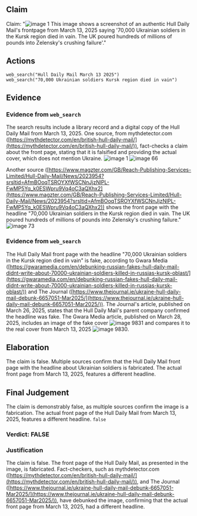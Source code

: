 ## Claim
Claim: "![image 1](media/0.jpg) This image shows a screenshot of an authentic Hull Daily Mail's frontpage from March 13, 2025 saying '70,000 Ukrainian soldiers in the Kursk region died in vain. The UK poured hundreds of millions of pounds into Zelensky's crushing failure'."

## Actions
```
web_search("Hull Daily Mail March 13 2025")
web_search("70,000 Ukrainian soldiers Kursk region died in vain")
```

## Evidence
### Evidence from `web_search`
The search results include a library record and a digital copy of the Hull Daily Mail from March 13, 2025. One source, from mythdetector.com ([https://mythdetector.com/en/british-hull-daily-mail/](https://mythdetector.com/en/british-hull-daily-mail/)), fact-checks a claim about the front page, stating that it is falsified and providing the actual cover, which does not mention Ukraine. ![image 1](media/0.jpg) ![image 66](media/2025-08-06_17-26-1754501162-718406.jpg)

Another source ([https://www.magzter.com/GB/Reach-Publishing-Services-Limited/Hull-Daily-Mail/News/2023954?srsltid=AfmBOoqTSROYXfWSCNnJjzNlPL-FwMP5Yq_k0ESWpru9Vq4oC3aQXhx2](https://www.magzter.com/GB/Reach-Publishing-Services-Limited/Hull-Daily-Mail/News/2023954?srsltid=AfmBOoqTSROYXfWSCNnJjzNlPL-FwMP5Yq_k0ESWpru9Vq4oC3aQXhx2)) shows the front page with the headline "70,000 Ukrainian soldiers in the Kursk region died in vain. The UK poured hundreds of millions of pounds into Zelensky's crushing failure." ![image 73](media/2025-08-06_17-26-1754501202-576951.jpg)


### Evidence from `web_search`
The Hull Daily Mail front page with the headline "70,000 Ukrainian soldiers in the Kursk region died in vain" is fake, according to Gwara Media ([https://gwaramedia.com/en/debunking-russian-fakes-hull-daily-mail-didnt-write-about-70000-ukrainian-soldiers-killed-in-russias-kursk-oblast/](https://gwaramedia.com/en/debunking-russian-fakes-hull-daily-mail-didnt-write-about-70000-ukrainian-soldiers-killed-in-russias-kursk-oblast/)) and The Journal ([https://www.thejournal.ie/ukraine-hull-daily-mail-debunk-6657051-Mar2025/](https://www.thejournal.ie/ukraine-hull-daily-mail-debunk-6657051-Mar2025/)). The Journal's article, published on March 26, 2025, states that the Hull Daily Mail's parent company confirmed the headline was fake. The Gwara Media article, published on March 28, 2025, includes an image of the fake cover ![image 9831](media/2025-08-30_22-41-1756593677-737146.jpg) and compares it to the real cover from March 13, 2025 ![image 9830](media/2025-08-30_22-41-1756593668-599579.jpg).


## Elaboration
The claim is false. Multiple sources confirm that the Hull Daily Mail front page with the headline about Ukrainian soldiers is fabricated. The actual front page from March 13, 2025, features a different headline.


## Final Judgement
The claim is demonstrably false, as multiple sources confirm the image is a fabrication. The actual front page of the Hull Daily Mail from March 13, 2025, features a different headline. `false`

### Verdict: FALSE

### Justification
The claim is false. The front page of the Hull Daily Mail, as presented in the image, is fabricated. Fact-checkers, such as mythdetector.com ([https://mythdetector.com/en/british-hull-daily-mail/](https://mythdetector.com/en/british-hull-daily-mail/)), and The Journal ([https://www.thejournal.ie/ukraine-hull-daily-mail-debunk-6657051-Mar2025/](https://www.thejournal.ie/ukraine-hull-daily-mail-debunk-6657051-Mar2025/)), have debunked the image, confirming that the actual front page from March 13, 2025, had a different headline.
